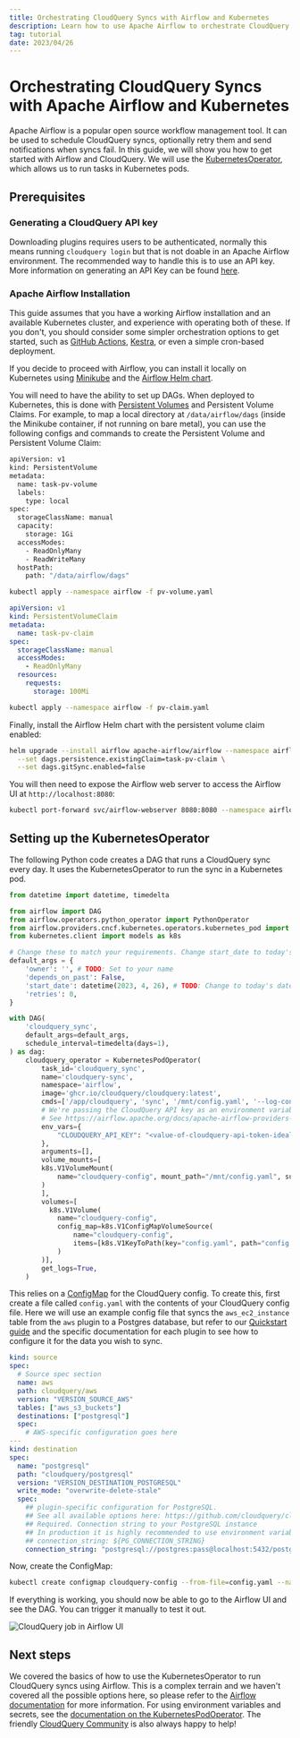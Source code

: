 ```yaml
---
title: Orchestrating CloudQuery Syncs with Airflow and Kubernetes
description: Learn how to use Apache Airflow to orchestrate CloudQuery syncs.
tag: tutorial
date: 2023/04/26
---
```


# Orchestrating CloudQuery Syncs with Apache Airflow and Kubernetes

Apache Airflow is a popular open source workflow management tool. It can be used to schedule CloudQuery syncs, optionally retry them and send notifications when syncs fail. In this guide, we will show you how to get started with Airflow and CloudQuery. We will use the [KubernetesOperator](https://airflow.apache.org/docs/apache-airflow-providers-cncf-kubernetes/stable/operators.html), which allows us to run tasks in Kubernetes pods. 

## Prerequisites

### Generating a CloudQuery API key

Downloading plugins requires users to be authenticated, normally this means running `cloudquery login` but that is not doable in an Apache Airflow environment. The recommended way to handle this is to use an API key. More information on generating an API Key can be found [here](/docs/deployment/generate-api-key).

### Apache Airflow Installation

This guide assumes that you have a working Airflow installation and an available Kubernetes cluster, and experience with operating both of these. If you don't, you should consider some simpler orchestration options to get started, such as [GitHub Actions](/docs/deployment/github-actions), [Kestra](/docs/deployment/kestra), or even a simple cron-based deployment. 

If you decide to proceed with Airflow, you can install it locally on Kubernetes using [Minikube](https://minikube.sigs.k8s.io/) and the [Airflow Helm chart](https://airflow.apache.org/docs/helm-chart/). 

You will need to have the ability to set up DAGs. When deployed to Kubernetes, this is done with [Persistent Volumes](https://kubernetes.io/docs/concepts/storage/persistent-volumes/) and Persistent Volume Claims. For example, to map a local directory at `/data/airflow/dags` (inside the Minikube container, if not running on bare metal), you can use the following configs and commands to create the Persistent Volume and Persistent Volume Claim:

```bash copy filename="pv-volume.yaml"
apiVersion: v1
kind: PersistentVolume
metadata:
  name: task-pv-volume
  labels:
    type: local
spec:
  storageClassName: manual
  capacity:
    storage: 1Gi
  accessModes:
    - ReadOnlyMany
    - ReadWriteMany
  hostPath:
    path: "/data/airflow/dags"
``` 

```bash copy
kubectl apply --namespace airflow -f pv-volume.yaml
```

```yaml copy filename="pv-claim.yaml"
apiVersion: v1
kind: PersistentVolumeClaim
metadata:
  name: task-pv-claim
spec:
  storageClassName: manual
  accessModes:
    - ReadOnlyMany
  resources:
    requests:
      storage: 100Mi
```

```bash copy
kubectl apply --namespace airflow -f pv-claim.yaml
```

Finally, install the Airflow Helm chart with the persistent volume claim enabled:

```bash copy
helm upgrade --install airflow apache-airflow/airflow --namespace airflow --create-namespace --set dags.persistence.enabled=true \
  --set dags.persistence.existingClaim=task-pv-claim \
  --set dags.gitSync.enabled=false
```

You will then need to expose the Airflow web server to access the Airflow UI at `http://localhost:8080`:

```bash copy
kubectl port-forward svc/airflow-webserver 8080:8080 --namespace airflow
```

## Setting up the KubernetesOperator

The following Python code creates a DAG that runs a CloudQuery sync every day. It uses the KubernetesOperator to run the sync in a Kubernetes pod. 

```python copy filename="cloudquery.py"
from datetime import datetime, timedelta

from airflow import DAG
from airflow.operators.python_operator import PythonOperator
from airflow.providers.cncf.kubernetes.operators.kubernetes_pod import KubernetesPodOperator
from kubernetes.client import models as k8s

# Change these to match your requirements. Change start_date to today's date, but keep it static
default_args = {
    'owner': '', # TODO: Set to your name
    'depends_on_past': False,
    'start_date': datetime(2023, 4, 26), # TODO: Change to today's date
    'retries': 0,
}

with DAG(
    'cloudquery_sync',
    default_args=default_args,
    schedule_interval=timedelta(days=1),
) as dag:
    cloudquery_operator = KubernetesPodOperator(
        task_id='cloudquery_sync',
        name='cloudquery-sync',
        namespace='airflow',
        image='ghcr.io/cloudquery/cloudquery:latest',
        cmds=['/app/cloudquery', 'sync', '/mnt/config.yaml', '--log-console', '--log-level', 'info'],
        # We're passing the CloudQuery API key as an environment variable for brevity, but it's better to use a k8s secret
        # See https://airflow.apache.org/docs/apache-airflow-providers-cncf-kubernetes/stable/operators.html
        env_vars={
            "CLOUDQUERY_API_KEY": "<value-of-cloudquery-api-token-ideally-not-hardcoded>",
        },
        arguments=[],
        volume_mounts=[
        k8s.V1VolumeMount(
            name="cloudquery-config", mount_path="/mnt/config.yaml", sub_path="config.yaml", read_only=True
        )
        ],
        volumes=[
          k8s.V1Volume(
            name="cloudquery-config",
            config_map=k8s.V1ConfigMapVolumeSource(
                name="cloudquery-config",
                items=[k8s.V1KeyToPath(key="config.yaml", path="config.yaml")]
            )
        )],
        get_logs=True,
    )
```

This relies on a [ConfigMap](https://kubernetes.io/docs/concepts/configuration/configmap/) for the CloudQuery config. To create this, first create a file called `config.yaml` with the contents of your CloudQuery config file. Here we will use an example config file that syncs the `aws_ec2_instance` table from the `aws` plugin to a Postgres database, but refer to our [Quickstart guide](/docs/quickstart/) and the specific documentation for each plugin to see how to configure it for the data you wish to sync. 

```yaml copy filename="config.yaml"
kind: source
spec:
  # Source spec section
  name: aws
  path: cloudquery/aws
  version: "VERSION_SOURCE_AWS"
  tables: ["aws_s3_buckets"]
  destinations: ["postgresql"]
  spec:
    # AWS-specific configuration goes here
---
kind: destination
spec:
  name: "postgresql"
  path: "cloudquery/postgresql"
  version: "VERSION_DESTINATION_POSTGRESQL"
  write_mode: "overwrite-delete-stale"
  spec:
    ## plugin-specific configuration for PostgreSQL.
    ## See all available options here: https://github.com/cloudquery/cloudquery/tree/main/plugins/destination/postgresql#postgresql-spec
    ## Required. Connection string to your PostgreSQL instance
    ## In production it is highly recommended to use environment variable expansion
    ## connection_string: ${PG_CONNECTION_STRING}
    connection_string: "postgresql://postgres:pass@localhost:5432/postgres?sslmode=disable"
```

Now, create the ConfigMap:

```bash copy
kubectl create configmap cloudquery-config --from-file=config.yaml --namespace airflow
```

If everything is working, you should now be able to go to the Airflow UI and see the DAG. You can trigger it manually to test it out.

![CloudQuery job in Airflow UI](/images/docs/deployment/airflow.png)

## Next steps

We covered the basics of how to use the KubernetesOperator to run CloudQuery syncs using Airflow. This is a complex terrain and we haven't covered all the possible options here, so please refer to the [Airflow documentation](https://airflow.apache.org/docs/apache-airflow/stable/index.html) for more information. For using environment variables and secrets, see the [documentation on the KubernetesPodOperator](https://airflow.apache.org/docs/apache-airflow-providers-cncf-kubernetes/stable/operators.html). The friendly [CloudQuery Community](https://community.cloudquery.io) is also always happy to help!
